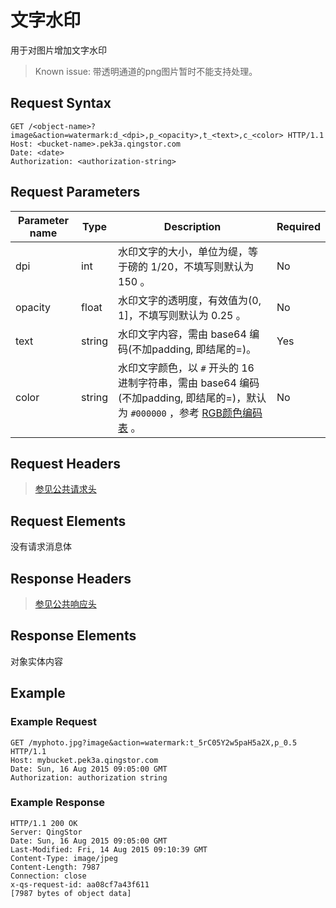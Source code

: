 ---
---

# 文字水印

用于对图片增加文字水印

> Known issue:  带透明通道的png图片暂时不能支持处理。

## Request Syntax

```http
GET /<object-name>?image&action=watermark:d_<dpi>,p_<opacity>,t_<text>,c_<color> HTTP/1.1
Host: <bucket-name>.pek3a.qingstor.com
Date: <date>
Authorization: <authorization-string>
```

## Request Parameters

| Parameter name | Type | Description | Required |
| - | - | - | - |
| dpi | int | 水印文字的大小，单位为缇，等于磅的 1/20，不填写则默认为 150 。 | No |
| opacity | float | 水印文字的透明度，有效值为(0, 1]，不填写则默认为 0.25 。 | No |
| text | string | 水印文字内容，需由 base64 编码(不加padding, 即结尾的=)。 | Yes |
| color | string | 水印文字颜色，以 `#` 开头的 16 进制字符串，需由 base64 编码(不加padding, 即结尾的=)，默认为 `#000000` ，参考 [RGB颜色编码表](http://www.rapidtables.com/web/color/RGB_Color.htm) 。| No |

## Request Headers

> [参见公共请求头](../common/common_header.html#请求头字段-request-header)

## Request Elements

没有请求消息体

## Response Headers

> [参见公共响应头](../common/common_header.html#响应头字段-request-header)

## Response Elements

对象实体内容

## Example

### Example Request

```http
GET /myphoto.jpg?image&action=watermark:t_5rC05Y2w5paH5a2X,p_0.5 HTTP/1.1
Host: mybucket.pek3a.qingstor.com
Date: Sun, 16 Aug 2015 09:05:00 GMT
Authorization: authorization string
```

### Example Response

```http
HTTP/1.1 200 OK
Server: QingStor
Date: Sun, 16 Aug 2015 09:05:00 GMT
Last-Modified: Fri, 14 Aug 2015 09:10:39 GMT
Content-Type: image/jpeg
Content-Length: 7987
Connection: close
x-qs-request-id: aa08cf7a43f611
[7987 bytes of object data]
```
